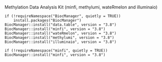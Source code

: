 Methylation Data Analysis Kit (minfi, methylumi, wateRmelon and illuminaio)

```
if (!requireNamespace("BiocManager", quietly = TRUE))
    install.packages("BiocManager")
BiocManager::install("data.table", version = "3.8")
BiocManager::install("minfi", version = "3.8")
BiocManager::install("wateRmelon", version = "3.8")
BiocManager::install("methylumi", version = "3.8")
BiocManager::install("illuminaio", version = "3.8")

if (!requireNamespace("minfi", quietly = TRUE))
BiocManager::install("minfi", version = "3.8")



```
